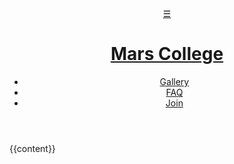 <!DOCTYPE html>
<html lang="en">
	<head>
		<meta charset="utf-8">
        <meta name="viewport" content="width=device-width, initial-scale=1, user-scalable=yes">
		<title>{{page.title}}</title>
		<link rel="stylesheet" type="text/css" href="/css/style.css">
		<link rel="icon" href="/favicon.png">
	</head>
	<body>
		<header class="main_header">
		<a class="hamburger" href="#">&#9776;</a>
			<h1><a href="/">Mars College</a></h1>
			<nav class="main_nav">
				<ul>
					<li><a href="/gallery">Gallery</a></li>
					<li><a href="/faq">FAQ</a></li>
					<li><a href="/join">Join</a></li>
				</ul>
			</nav>
		</header>
        {{content}}
		<script src="/js/navbar.js" type="text/javascript"></script>
    </body>
</html>
